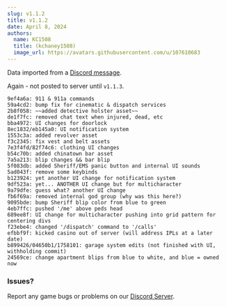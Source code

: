 ```yaml
---
slug: v1.1.2
title: v1.1.2
date: April 8, 2024
authors:
  name: KC1508
  title: (kchaney1508)
  image_url: https://avatars.githubusercontent.com/u/107610683
---
```


<head>
  <title>Backlot - v1.1.2</title>
</head>

Data imported from a [Discord message](https://discord.com/channels/1220214123954966548/1220219265681068053/1226843678169890816).

Again - not posted to server until `v1.1.3`.
```
9ef4a6a: 911 & 911a commands
59a4cd2: bump fix for cinematic & dispatch services
2b8f058: ~~added detective holster asset~~
de1f7fc: removed chat text when injured, dead, etc
bba4972: UI changes for doorlock
8ec1832/eb145a0: UI notification system
1553c3a: added revolver asset
f3c2345: fix vest and belt assets
7e3f4fd/82f74c6: clothing UI changes
b54c70b: added chinatown bar asset
7a5a213: blip changes && bar blip
5f083db: added Sheriff/EMS panic button and internal UI sounds
5ad043f: remove some keybinds
b123924: yet another UI change for notification system
9df523a: yet... ANOTHER UI change but for multicharacter
9a79dfe: guess what? another UI change
fb6f69a: removed internal god group (why was this here?)
9095bde: bump Sheriff blip color from blue to green
4eb7ffc: pushed '/me' above peds head
689ee8f: UI change for multicharacter pushing into grid pattern for centering divs
f23ebe4: changed '/dispatch' command to '/calls'
efbbf9f: kicked casino out of server (will address IPLs at a later date)
b899426/04650b1/1758101: garage system edits (not finished with UI, withholding commit)
24569ce: change apartment blips from blue to white, and blue = owned now
```

<!--truncate-->

### Issues? 
Report any game bugs or problems on our [Discord Server](https://backlotgames.com/discord).